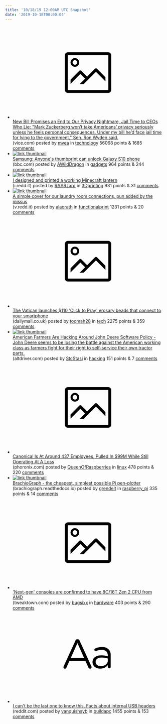 ```yaml
---
title: '10/18/19 12:00AM UTC Snapshot'
date: '2019-10-18T00:00:04'
---
```

<ul>
<li><a href='https://www.vice.com/en_us/article/vb5qd9/new-bill-promises-an-end-to-our-privacy-nightmare-jail-time-to-ceos-who-lie'><svg version='1.1' viewBox='-34 -14 104 64' preserveAspectRatio='xMidYMid meet' xmlns='http://www.w3.org/2000/svg' xmlns:xlink='http://www.w3.org/1999/xlink'>
    <title>link thumbnail</title>
    <path d='M32,4H4A2,2,0,0,0,2,6V30a2,2,0,0,0,2,2H32a2,2,0,0,0,2-2V6A2,2,0,0,0,32,4ZM4,30V6H32V30Z'></path>
    <path d='M8.92,14a3,3,0,1,0-3-3A3,3,0,0,0,8.92,14Zm0-4.6A1.6,1.6,0,1,1,7.33,11,1.6,1.6,0,0,1,8.92,9.41Z'></path>
    <path d='M22.78,15.37l-5.4,5.4-4-4a1,1,0,0,0-1.41,0L5.92,22.9v2.83l6.79-6.79L16,22.18l-3.75,3.75H15l8.45-8.45L30,24V21.18l-5.81-5.81A1,1,0,0,0,22.78,15.37Z'></path>
</svg></a><div><div class='linkTitle'><a href='https://www.vice.com/en_us/article/vb5qd9/new-bill-promises-an-end-to-our-privacy-nightmare-jail-time-to-ceos-who-lie'>New Bill Promises an End to Our Privacy Nightmare, Jail Time to CEOs Who Lie: "Mark Zuckerberg won’t take Americans’ privacy seriously unless he feels personal consequences. Under my bill he’d face jail time for lying to the government," Sen. Ron Wyden said.</a></div>(vice.com) posted by <a href='https://www.reddit.com/user/mvea'>mvea</a> in <a href='https://www.reddit.com/r/technology'>technology</a> 56068 points & 1685 <a href='https://www.reddit.com/r/technology/comments/dj5sa0/new_bill_promises_an_end_to_our_privacy_nightmare/'>comments</a></div></li>

<li><a href='https://www.bbc.com/news/technology-50080586'><img src='https://b.thumbs.redditmedia.com/5cuEd953ANHPcvBDpFb3eXcECkVNM6ZP8xLLQyGdvSg.jpg' alt='link thumbnail'></a><div><div class='linkTitle'><a href='https://www.bbc.com/news/technology-50080586'>Samsung: Anyone's thumbprint can unlock Galaxy S10 phone</a></div>(bbc.com) posted by <a href='https://www.reddit.com/user/AWildDragon'>AWildDragon</a> in <a href='https://www.reddit.com/r/gadgets'>gadgets</a> 964 points & 244 <a href='https://www.reddit.com/r/gadgets/comments/djbpks/samsung_anyones_thumbprint_can_unlock_galaxy_s10/'>comments</a></div></li>

<li><a href='https://i.redd.it/8da3x8sbk5t31.jpg'><img src='https://a.thumbs.redditmedia.com/O8bAmMzKa-OVAI8RJEIE2zpASx6NpIrcTayvVe5vOk8.jpg' alt='link thumbnail'></a><div><div class='linkTitle'><a href='https://i.redd.it/8da3x8sbk5t31.jpg'>I designed and printed a working Minecraft lantern</a></div>(i.redd.it) posted by <a href='https://www.reddit.com/user/RAARzard'>RAARzard</a> in <a href='https://www.reddit.com/r/3Dprinting'>3Dprinting</a> 931 points & 31 <a href='https://www.reddit.com/r/3Dprinting/comments/djbk2y/i_designed_and_printed_a_working_minecraft_lantern/'>comments</a></div></li>

<li><a href='https://v.redd.it/j07tvc7h04t31'><img src='https://b.thumbs.redditmedia.com/ItiKiKr3jliAql_1VOql5bTf4_9DL8oIX9yoOB8PdSw.jpg' alt='link thumbnail'></a><div><div class='linkTitle'><a href='https://v.redd.it/j07tvc7h04t31'>A simple cover for our laundry room connections, pun added by the missus</a></div>(v.redd.it) posted by <a href='https://www.reddit.com/user/alaorath'>alaorath</a> in <a href='https://www.reddit.com/r/functionalprint'>functionalprint</a> 1231 points & 20 <a href='https://www.reddit.com/r/functionalprint/comments/dj70zu/a_simple_cover_for_our_laundry_room_connections/'>comments</a></div></li>

<li><a href='https://www.dailymail.co.uk/news/article-7580911/The-Vatican-launches-85-Click-Pray-rosary-beads.html'><svg version='1.1' viewBox='-34 -14 104 64' preserveAspectRatio='xMidYMid meet' xmlns='http://www.w3.org/2000/svg' xmlns:xlink='http://www.w3.org/1999/xlink'>
    <title>link thumbnail</title>
    <path d='M32,4H4A2,2,0,0,0,2,6V30a2,2,0,0,0,2,2H32a2,2,0,0,0,2-2V6A2,2,0,0,0,32,4ZM4,30V6H32V30Z'></path>
    <path d='M8.92,14a3,3,0,1,0-3-3A3,3,0,0,0,8.92,14Zm0-4.6A1.6,1.6,0,1,1,7.33,11,1.6,1.6,0,0,1,8.92,9.41Z'></path>
    <path d='M22.78,15.37l-5.4,5.4-4-4a1,1,0,0,0-1.41,0L5.92,22.9v2.83l6.79-6.79L16,22.18l-3.75,3.75H15l8.45-8.45L30,24V21.18l-5.81-5.81A1,1,0,0,0,22.78,15.37Z'></path>
</svg></a><div><div class='linkTitle'><a href='https://www.dailymail.co.uk/news/article-7580911/The-Vatican-launches-85-Click-Pray-rosary-beads.html'>The Vatican launches $110 'Click to Pray' erosary beads that connect to your smartphone</a></div>(dailymail.co.uk) posted by <a href='https://www.reddit.com/user/toomah28'>toomah28</a> in <a href='https://www.reddit.com/r/tech'>tech</a> 2275 points & 359 <a href='https://www.reddit.com/r/tech/comments/dj3lhc/the_vatican_launches_110_click_to_pray_erosary/'>comments</a></div></li>

<li><a href='https://altdriver.com/general/farmers-are-outsmarting-john-deere-software/'><img src='https://a.thumbs.redditmedia.com/wWzE0DKjt7rn642T8rEmnagL5Sr79YHhNJA7q7RQlu4.jpg' alt='link thumbnail'></a><div><div class='linkTitle'><a href='https://altdriver.com/general/farmers-are-outsmarting-john-deere-software/'>American Farmers Are Hacking Around John Deere Software Policy - John Deere seems to be losing the battle against the American working class as farmers fight for their right to self-service their own tractor parts.</a></div>(altdriver.com) posted by <a href='https://www.reddit.com/user/StcStasi'>StcStasi</a> in <a href='https://www.reddit.com/r/hacking'>hacking</a> 151 points & 7 <a href='https://www.reddit.com/r/hacking/comments/djdn1d/american_farmers_are_hacking_around_john_deere/'>comments</a></div></li>

<li><a href='https://www.phoronix.com/scan.php?page=news_item&amp;px=Canonical-EOY-2018-Statement'><svg version='1.1' viewBox='-34 -14 104 64' preserveAspectRatio='xMidYMid meet' xmlns='http://www.w3.org/2000/svg' xmlns:xlink='http://www.w3.org/1999/xlink'>
    <title>link thumbnail</title>
    <path d='M32,4H4A2,2,0,0,0,2,6V30a2,2,0,0,0,2,2H32a2,2,0,0,0,2-2V6A2,2,0,0,0,32,4ZM4,30V6H32V30Z'></path>
    <path d='M8.92,14a3,3,0,1,0-3-3A3,3,0,0,0,8.92,14Zm0-4.6A1.6,1.6,0,1,1,7.33,11,1.6,1.6,0,0,1,8.92,9.41Z'></path>
    <path d='M22.78,15.37l-5.4,5.4-4-4a1,1,0,0,0-1.41,0L5.92,22.9v2.83l6.79-6.79L16,22.18l-3.75,3.75H15l8.45-8.45L30,24V21.18l-5.81-5.81A1,1,0,0,0,22.78,15.37Z'></path>
</svg></a><div><div class='linkTitle'><a href='https://www.phoronix.com/scan.php?page=news_item&amp;px=Canonical-EOY-2018-Statement'>Canonical Is At Around 437 Employees, Pulled In $99M While Still Operating At A Loss</a></div>(phoronix.com) posted by <a href='https://www.reddit.com/user/QueenOfRaspberries'>QueenOfRaspberries</a> in <a href='https://www.reddit.com/r/linux'>linux</a> 478 points & 220 <a href='https://www.reddit.com/r/linux/comments/dj6rer/canonical_is_at_around_437_employees_pulled_in/'>comments</a></div></li>

<li><a href='https://brachiograph.readthedocs.io/en/latest/'><img src='https://b.thumbs.redditmedia.com/BqwkEVIk0-92f1YuSU6TioAFgGmcBpiJjQShVMrwF8Q.jpg' alt='link thumbnail'></a><div><div class='linkTitle'><a href='https://brachiograph.readthedocs.io/en/latest/'>BrachioGraph - the cheapest, simplest possible Pi pen-plotter</a></div>(brachiograph.readthedocs.io) posted by <a href='https://www.reddit.com/user/grendelt'>grendelt</a> in <a href='https://www.reddit.com/r/raspberry_pi'>raspberry_pi</a> 335 points & 14 <a href='https://www.reddit.com/r/raspberry_pi/comments/dj75w8/brachiograph_the_cheapest_simplest_possible_pi/'>comments</a></div></li>

<li><a href='https://www.tweaktown.com/news/68015/playstation-5-confirmed-8c-16t-zen-2-cpu-amd/index.html'><svg version='1.1' viewBox='-34 -14 104 64' preserveAspectRatio='xMidYMid meet' xmlns='http://www.w3.org/2000/svg' xmlns:xlink='http://www.w3.org/1999/xlink'>
    <title>link thumbnail</title>
    <path d='M32,4H4A2,2,0,0,0,2,6V30a2,2,0,0,0,2,2H32a2,2,0,0,0,2-2V6A2,2,0,0,0,32,4ZM4,30V6H32V30Z'></path>
    <path d='M8.92,14a3,3,0,1,0-3-3A3,3,0,0,0,8.92,14Zm0-4.6A1.6,1.6,0,1,1,7.33,11,1.6,1.6,0,0,1,8.92,9.41Z'></path>
    <path d='M22.78,15.37l-5.4,5.4-4-4a1,1,0,0,0-1.41,0L5.92,22.9v2.83l6.79-6.79L16,22.18l-3.75,3.75H15l8.45-8.45L30,24V21.18l-5.81-5.81A1,1,0,0,0,22.78,15.37Z'></path>
</svg></a><div><div class='linkTitle'><a href='https://www.tweaktown.com/news/68015/playstation-5-confirmed-8c-16t-zen-2-cpu-amd/index.html'>'Next-gen' consoles are confirmed to have 8C/16T Zen 2 CPU from AMD</a></div>(tweaktown.com) posted by <a href='https://www.reddit.com/user/bugsixx'>bugsixx</a> in <a href='https://www.reddit.com/r/hardware'>hardware</a> 403 points & 290 <a href='https://www.reddit.com/r/hardware/comments/dj66zv/nextgen_consoles_are_confirmed_to_have_8c16t_zen/'>comments</a></div></li>

<li><a href='https://www.reddit.com/r/buildapc/comments/dj1wq1/i_cant_be_the_last_one_to_know_this_facts_about/'><svg version='1.1' viewBox='-34 -12 104 64' preserveAspectRatio='xMidYMid slice' xmlns='http://www.w3.org/2000/svg' xmlns:xlink='http://www.w3.org/1999/xlink'>
    <title>text link thumbnail</title>
    <path d='M12.19,8.84a1.45,1.45,0,0,0-1.4-1h-.12a1.46,1.46,0,0,0-1.42,1L1.14,26.56a1.29,1.29,0,0,0-.14.59,1,1,0,0,0,1,1,1.12,1.12,0,0,0,1.08-.77l2.08-4.65h11l2.08,4.59a1.24,1.24,0,0,0,1.12.83,1.08,1.08,0,0,0,1.08-1.08,1.64,1.64,0,0,0-.14-.57ZM6.08,20.71l4.59-10.22,4.6,10.22Z'>
    </path>
    <path d='M32.24,14.78A6.35,6.35,0,0,0,27.6,13.2a11.36,11.36,0,0,0-4.7,1,1,1,0,0,0-.58.89,1,1,0,0,0,.94.92,1.23,1.23,0,0,0,.39-.08,8.87,8.87,0,0,1,3.72-.81c2.7,0,4.28,1.33,4.28,3.92v.5a15.29,15.29,0,0,0-4.42-.61c-3.64,0-6.14,1.61-6.14,4.64v.05c0,2.95,2.7,4.48,5.37,4.48a6.29,6.29,0,0,0,5.19-2.48V26.9a1,1,0,0,0,1,1,1,1,0,0,0,1-1.06V19A5.71,5.71,0,0,0,32.24,14.78Zm-.56,7.7c0,2.28-2.17,3.89-4.81,3.89-1.94,0-3.61-1.06-3.61-2.86v-.06c0-1.8,1.5-3,4.2-3a15.2,15.2,0,0,1,4.22.61Z'>
    </path>
</svg></a><div><div class='linkTitle'><a href='https://www.reddit.com/r/buildapc/comments/dj1wq1/i_cant_be_the_last_one_to_know_this_facts_about/'>I can't be the last one to know this. Facts about internal USB headers</a></div>(reddit.com) posted by <a href='https://www.reddit.com/user/vanquishsyb'>vanquishsyb</a> in <a href='https://www.reddit.com/r/buildapc'>buildapc</a> 1455 points & 153 <a href='https://www.reddit.com/r/buildapc/comments/dj1wq1/i_cant_be_the_last_one_to_know_this_facts_about/'>comments</a></div></li>

</ul>
